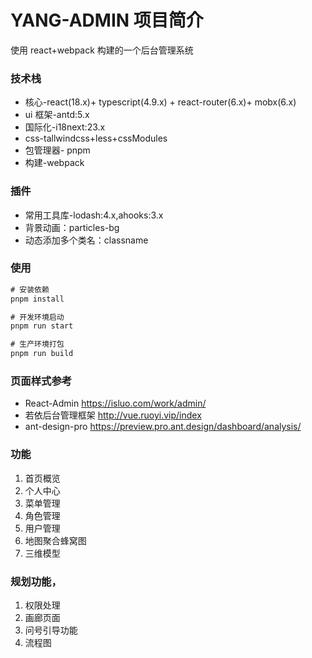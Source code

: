 # YANG-ADMIN 项目简介

使用 react+webpack 构建的一个后台管理系统

### 技术栈

- 核心-react(18.x)+ typescript(4.9.x) + react-router(6.x)+ mobx(6.x)
- ui 框架-antd:5.x
- 国际化-i18next:23.x
- css-tallwindcss+less+cssModules
- 包管理器- pnpm
- 构建-webpack

### 插件

- 常用工具库-lodash:4.x,ahooks:3.x
- 背景动画：particles-bg
- 动态添加多个类名：classname

### 使用

```js
# 安装依赖
pnpm install

# 开发环境启动
pnpm run start

# 生产环境打包
pnpm run build
```



### 页面样式参考

- React-Admin https://isluo.com/work/admin/
- 若依后台管理框架 http://vue.ruoyi.vip/index
- ant-design-pro https://preview.pro.ant.design/dashboard/analysis/

### 功能
1. 首页概览
2. 个人中心
3. 菜单管理
4. 角色管理
5. 用户管理
6. 地图聚合蜂窝图
7. 三维模型


### 规划功能，
1. 权限处理
2. 画廊页面
3. 问号引导功能
4. 流程图
